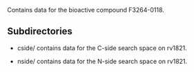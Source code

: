 Contains data for the bioactive compound F3264-0118.

## Subdirectories

- cside/ contains data for the C-side search space on rv1821.

- nside/ contains data for the N-side search space on rv1821.

